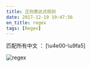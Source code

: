 ```yaml
---
title: 正则表达式规则
date: 2017-12-19 19:47:56
en_title: regex
tags: [Regex]
---
```



匹配所有中文 ： [\u4e00-\u9fa5]

![regex](https://img.yingjoy.cn/image/2017/12/regex.png)
